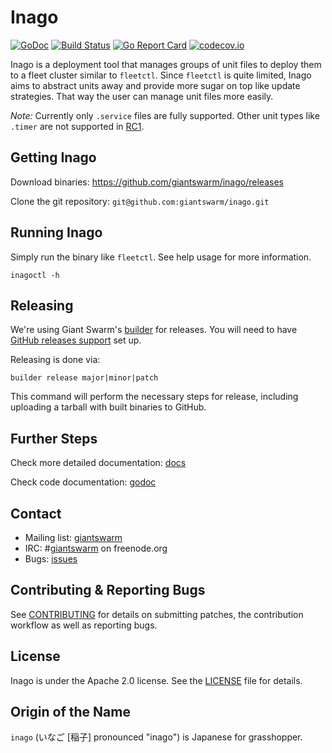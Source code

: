 # Inago
[![GoDoc](https://godoc.org/github.com/giantswarm/inago?status.svg)](http://godoc.org/github.com/giantswarm/inago)
[![Build Status](https://api.travis-ci.org/giantswarm/inago.svg)](https://travis-ci.org/giantswarm/inago)
[![Go Report Card](http://goreportcard.com/badge/giantswarm/inago)](http://goreportcard.com/report/giantswarm/inago)
[![codecov.io](https://codecov.io/github/giantswarm/inago/coverage.svg?branch=master)](https://codecov.io/github/giantswarm/inago?branch=master)

Inago is a deployment tool that manages groups of unit files to deploy them to
a fleet cluster similar to `fleetctl`. Since `fleetctl` is quite limited, Inago
aims to abstract units away and provide more sugar on top like update
strategies. That way the user can manage unit files more easily.

_Note:_ Currently only `.service` files are fully supported. Other unit types like `.timer` are not supported in [RC1](https://github.com/giantswarm/inago/releases).

## Getting Inago

Download binaries: https://github.com/giantswarm/inago/releases

Clone the git repository: `git@github.com:giantswarm/inago.git`

## Running Inago

Simply run the binary like `fleetctl`. See help usage for more information.

```
inagoctl -h
```

## Releasing

We're using Giant Swarm's [builder](https://github.com/giantswarm/builder) for releases.
You will need to have [GitHub releases support](https://github.com/giantswarm/builder#github-releases) set up.

Releasing is done via:
```
builder release major|minor|patch
```
This command will perform the necessary steps for release, including uploading a tarball with built binaries to GitHub.

## Further Steps

Check more detailed documentation: [docs](docs)

Check code documentation: [godoc](https://godoc.org/github.com/giantswarm/inago)

## Contact

- Mailing list: [giantswarm](https://groups.google.com/forum/#!forum/giantswarm)
- IRC: #[giantswarm](irc://irc.freenode.org:6667/#giantswarm) on freenode.org
- Bugs: [issues](https://github.com/giantswarm/inago/issues)

## Contributing & Reporting Bugs

See [CONTRIBUTING](CONTRIBUTING.md) for details on submitting patches, the
contribution workflow as well as reporting bugs.

## License

Inago is under the Apache 2.0 license. See the [LICENSE](LICENSE) file for details.

## Origin of the Name

`inago` (いなご [稲子] pronounced "inago") is Japanese for grasshopper.
